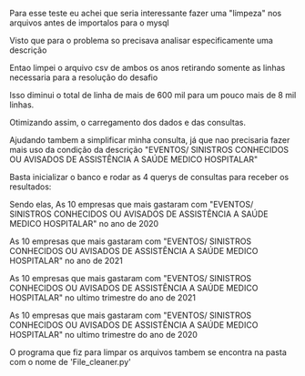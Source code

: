 Para esse teste eu achei que seria interessante fazer uma "limpeza" nos arquivos antes de importalos para o mysql

Visto que para o problema so precisava analisar especificamente uma descrição

Entao limpei o arquivo csv de ambos os anos retirando somente as linhas necessaria para a resolução do desafio

Isso diminui o total de linha de mais de 600 mil para um pouco mais de 8 mil linhas.

Otimizando assim, o carregamento dos dados e das consultas.

Ajudando tambem a simplificar minha consulta, já que nao precisaria fazer mais uso da condição da descrição "EVENTOS/ SINISTROS CONHECIDOS OU AVISADOS  DE ASSISTÊNCIA A SAÚDE MEDICO HOSPITALAR"

Basta inicializar o banco e rodar as 4 querys de consultas para receber os resultados:

Sendo elas, 
As 10 empresas que mais gastaram com "EVENTOS/ SINISTROS CONHECIDOS OU AVISADOS  DE ASSISTÊNCIA A SAÚDE MEDICO HOSPITALAR" no ano de 2020

As 10 empresas que mais gastaram com "EVENTOS/ SINISTROS CONHECIDOS OU AVISADOS  DE ASSISTÊNCIA A SAÚDE MEDICO HOSPITALAR" no ano de 2021

As 10 empresas que mais gastaram com "EVENTOS/ SINISTROS CONHECIDOS OU AVISADOS  DE ASSISTÊNCIA A SAÚDE MEDICO HOSPITALAR" no ultimo trimestre do ano de 2021

As 10 empresas que mais gastaram com "EVENTOS/ SINISTROS CONHECIDOS OU AVISADOS  DE ASSISTÊNCIA A SAÚDE MEDICO HOSPITALAR" no ultimo trimestre do ano de 2020

O programa que fiz para limpar os arquivos tambem se encontra na pasta com o nome de 'File_cleaner.py'
